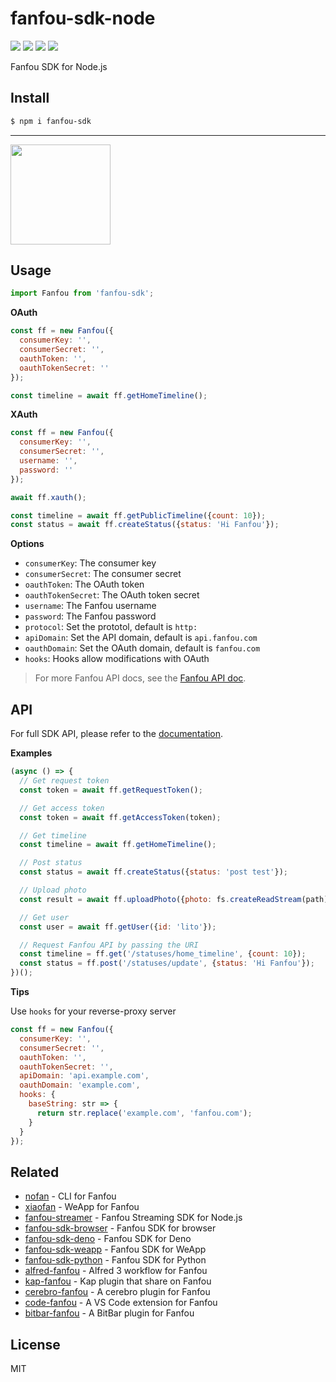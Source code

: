 # fanfou-sdk-node

[![](https://github.com/fanfoujs/fanfou-sdk-node/workflows/Node/badge.svg)](https://github.com/fanfoujs/fanfou-sdk-node/actions)
[![](https://img.shields.io/npm/v/fanfou-sdk.svg)](https://www.npmjs.com/package/fanfou-sdk)
[![](https://img.shields.io/npm/l/fanfou-sdk.svg)](https://github.com/fanfoujs/fanfou-sdk-node/blob/master/LICENSE)
[![](https://img.shields.io/badge/code_style-XO-5ed9c7.svg)](https://github.com/xojs/xo)

Fanfou SDK for Node.js

## Install

```bash
$ npm i fanfou-sdk
```

---

<a href="https://www.patreon.com/LitoMore">
  <img src="https://c5.patreon.com/external/logo/become_a_patron_button@2x.png" width="160">
</a>

## Usage

```javascript
import Fanfou from 'fanfou-sdk';
```

**OAuth**

```javascript
const ff = new Fanfou({
  consumerKey: '',
  consumerSecret: '',
  oauthToken: '',
  oauthTokenSecret: ''
});

const timeline = await ff.getHomeTimeline();
```

**XAuth**

```javascript
const ff = new Fanfou({
  consumerKey: '',
  consumerSecret: '',
  username: '',
  password: ''
});

await ff.xauth();

const timeline = await ff.getPublicTimeline({count: 10});
const status = await ff.createStatus({status: 'Hi Fanfou'});
```

**Options**

- `consumerKey`: The consumer key
- `consumerSecret`: The consumer secret
- `oauthToken`: The OAuth token
- `oauthTokenSecret`: The OAuth token secret
- `username`: The Fanfou username
- `password`: The Fanfou password
- `protocol`: Set the prototol, default is `http:`
- `apiDomain`: Set the API domain, default is `api.fanfou.com`
- `oauthDomain`: Set the OAuth domain, default is `fanfou.com`
- `hooks`: Hooks allow modifications with OAuth

> For more Fanfou API docs, see the [Fanfou API doc](https://github.com/FanfouAPI/FanFouAPIDoc/wiki).

## API

For full SDK API, please refer to the [documentation](https://fanfoujs.github.io/fanfou-sdk-node/modules.html).

**Examples**

```javascript
(async () => {
  // Get request token
  const token = await ff.getRequestToken();

  // Get access token
  const token = await ff.getAccessToken(token);

  // Get timeline
  const timeline = await ff.getHomeTimeline();

  // Post status
  const status = await ff.createStatus({status: 'post test'});

  // Upload photo
  const result = await ff.uploadPhoto({photo: fs.createReadStream(path), status: 'unicorn'});

  // Get user
  const user = await ff.getUser({id: 'lito'});

  // Request Fanfou API by passing the URI
  const timeline = ff.get('/statuses/home_timeline', {count: 10});
  const status = ff.post('/statuses/update', {status: 'Hi Fanfou'});
})();
```

**Tips**

Use `hooks` for your reverse-proxy server

```javascript
const ff = new Fanfou({
  consumerKey: '',
  consumerSecret: '',
  oauthToken: '',
  oauthTokenSecret: '',
  apiDomain: 'api.example.com',
  oauthDomain: 'example.com',
  hooks: {
    baseString: str => {
      return str.replace('example.com', 'fanfou.com');
    }
  }
});
```

## Related

- [nofan](https://github.com/LitoMore/nofan) - CLI for Fanfou
- [xiaofan](https://github.com/fanfoujs/xiaofan-wechat) - WeApp for Fanfou
- [fanfou-streamer](https://github.com/LitoMore/fanfou-streamer) - Fanfou Streaming SDK for Node.js
- [fanfou-sdk-browser](https://github.com/fanfoujs/fanfou-sdk-browser) - Fanfou SDK for browser
- [fanfou-sdk-deno](https://github.com/LitoMore/fanfou-sdk-deno) - Fanfou SDK for Deno
- [fanfou-sdk-weapp](https://github.com/fanfoujs/fanfou-sdk-weapp) - Fanfou SDK for WeApp
- [fanfou-sdk-python](https://github.com/LitoMore/fanfou-sdk-python) - Fanfou SDK for Python
- [alfred-fanfou](https://github.com/LitoMore/alfred-fanfou) - Alfred 3 workflow for Fanfou
- [kap-fanfou](https://github.com/LitoMore/kap-fanfou) - Kap plugin that share on Fanfou
- [cerebro-fanfou](https://github.com/LitoMore/cerebro-fanfou) - A cerebro plugin for Fanfou
- [code-fanfou](https://github.com/LitoMore/code-fanfou) - A VS Code extension for Fanfou
- [bitbar-fanfou](https://github.com/LitoMore/bitbar-fanfou) - A BitBar plugin for Fanfou

## License

MIT
